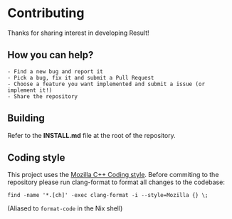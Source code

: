 # Contributing

Thanks for sharing interest in developing Result!

## How you can help?
    - Find a new bug and report it
    - Pick a bug, fix it and submit a Pull Request
    - Choose a feature you want implemented and submit a issue (or implement it!)
    - Share the repository

## Building
Refer to the **INSTALL.md** file at the root of the repository.

## Coding style
This project uses the [Mozilla C++ Coding style](https://firefox-source-docs.mozilla.org/code-quality/coding-style/index.html).
Before commiting to the repository please run clang-format to format all changes to the codebase:
```
find -name '*.[ch]' -exec clang-format -i --style=Mozilla {} \;
```
(Aliased to ```format-code``` in the Nix shell)
